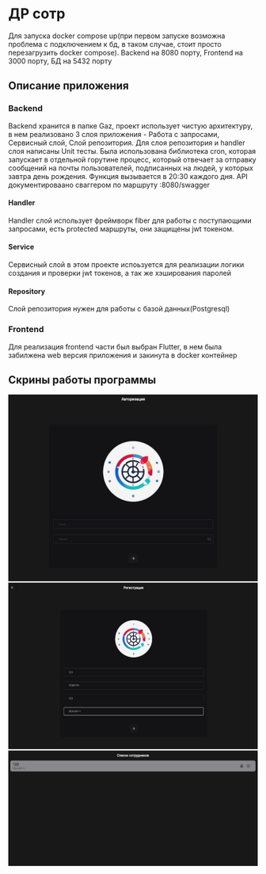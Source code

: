 # ДР сотр
Для запуска docker compose up(при первом запуске возможна проблема с подключением к бд, в таком случае, стоит просто перезагрузить docker compose). Backend на 8080 порту, Frontend на 3000 порту, БД на 5432 порту
## Описание приложения

### Backend
Backend хранится в папке Gaz, проект использует чистую архитектуру, в нем реализовано 3 слоя приложения - Работа с запросами, Сервисный слой, Слой репозитория.
Для слоя репозитория и handler слоя написаны Unit тесты. Была использована библиотека cron, которая запускает в отдельной горутине процесс, который отвечает за отправку
сообщений на почты пользователей, подписанных на людей, у которых завтра день рождения. Функция вызывается в 20:30 каждого дня. API документироваано сваггером по маршруту :8080/swagger
#### Handler
Handler слой использует фреймворк fiber для работы с поступающими запросами, есть protected маршруты,
они защищены jwt токеном.
#### Service
Сервисный слой в этом проекте испоьзуется для реализации логики создания и проверки jwt токенов, а так же хэширования паролей
#### Repository
Слой репозитория нужен для работы с базой данных(Postgresql)

### Frontend
Для реализация frontend части был выбран Flutter, в нем была забилжена web версия приложения и закинута в docker контейнер
## Скрины работы программы 

![Не загружено](images/1.png)
![Не загружено](images/2.png)
![Не загружено](images/3.png)
